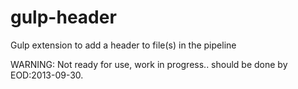 gulp-header
===========

Gulp extension to add a header to file(s) in the pipeline


WARNING: Not ready for use, work in progress.. should be done by EOD:2013-09-30.
